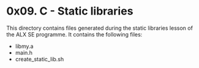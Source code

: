 # 0x09. C - Static libraries

This directory contains files generated during the static libraries lesson of the ALX SE programme. It contains the following files:
- libmy.a
- main.h
- create_static_lib.sh
